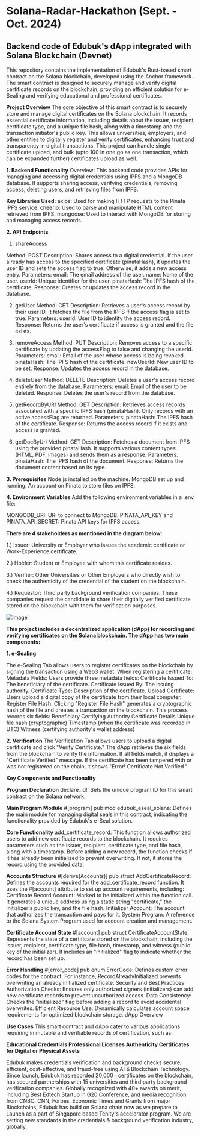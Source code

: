 # Solana-Radar-Hackathon (Sept. - Oct. 2024)
## Backend code of Edubuk's dApp integrated with Solana Blockchain (Devnet)

This repository contains the implementation of Edubuk's Rust-based smart contract on the Solana blockchain, developed using the Anchor framework. The smart contract is designed to securely manage and verify digital certificate records on the blockchain, providing an efficient solution for e-Sealing and verifying educational and professional certificates.

**Project Overview**
The core objective of this smart contract is to securely store and manage digital certificates on the Solana blockchain. It records essential certificate information, including details about the issuer, recipient, certificate type, and a unique file hash, along with a timestamp and the transaction initiator's public key. This allows universities, employers, and other entities to digitally register and verify certificates, enhancing trust and transparency in digital transactions. This project can handle single certificate upload, and bulk (upto 100 in one go as one transaction, which can be expanded further) certificates upload as well.

**1. Backend Functionality**
Overview: This backend code provides APIs for managing and accessing digital credentials using IPFS and a MongoDB database. It supports sharing access, verifying credentials, removing access, deleting users, and retrieving files from IPFS.

**Key Libraries Used:**
axios: Used for making HTTP requests to the Pinata IPFS service.
cheerio: Used to parse and manipulate HTML content retrieved from IPFS.
mongoose: Used to interact with MongoDB for storing and managing access records.

**2. API Endpoints**

1. shareAccess

Method: POST
Description: Shares access to a digital credential. If the user already has access to the specified certificate (pinataHash), it updates the user ID and sets the access flag to true. Otherwise, it adds a new access entry.
Parameters:
email: The email address of the user.
name: Name of the user.
userId: Unique identifier for the user.
pinataHash: The IPFS hash of the certificate.
Response: Creates or updates the access record in the database.

2. getUser
Method: GET
Description: Retrieves a user's access record by their user ID. It fetches the file from the IPFS if the access flag is set to true.
Parameters:
userId: User ID to identify the access record.
Response: Returns the user's certificate if access is granted and the file exists.

3. removeAccess
Method: PUT
Description: Removes access to a specific certificate by updating the accessFlag to false and changing the userId.
Parameters:
email: Email of the user whose access is being revoked.
pinataHash: The IPFS hash of the certificate.
newUserId: New user ID to be set.
Response: Updates the access record in the database.

4. deleteUser
Method: DELETE
Description: Deletes a user's access record entirely from the database.
Parameters:
email: Email of the user to be deleted.
Response: Deletes the user's record from the database.

5. getRecordByURI
Method: GET
Description: Retrieves access records associated with a specific IPFS hash (pinataHash). Only records with an active accessFlag are returned.
Parameters:
pinataHash: The IPFS hash of the certificate.
Response: Returns the access record if it exists and access is granted.

6. getDocByUri
Method: GET
Description: Fetches a document from IPFS using the provided pinataHash. It supports various content types (HTML, PDF, images) and sends them as a response.
Parameters:
pinataHash: The IPFS hash of the document.
Response: Returns the document content based on its type.

**3. Prerequisites**
Node.js installed on the machine.
MongoDB set up and running.
An account on Pinata to store files on IPFS.

**4. Environment Variables**
Add the following environment variables in a .env file:

MONGODB_URI: URI to connect to MongoDB.
PINATA_API_KEY and PINATA_API_SECRET: Pinata API keys for IPFS access.

**There are 4 stakeholders as mentioned in the diagram below:**

1.) Issuer: University or Employer who issues the academic certificate or Work-Experience certificate.

2.) Holder: Student or Employee with whom this certificate resides.

3.) Verifier: Other Universities or Other Employers who directly wish to check the authenticity of the credential of the student on the blockchain. 

4.) Requestor: Third party background verification companies: These companies request the candidate to share their digitally verified certificate stored on the blockchain with them for verification purposes.

![image](https://github.com/user-attachments/assets/60901a8b-143c-41e6-947c-aa77b627f4cb)


**This project includes a decentralized application (dApp) for recording and verifying certificates on the Solana blockchain. The dApp has two main components:**

**1. e-Sealing**

The e-Sealing Tab allows users to register certificates on the blockchain by signing the transaction using a Web3 wallet. When registering a certificate:
Metadata Fields: Users provide three metadata fields:
Certificate Issued To: The beneficiary of the certificate.
Certificate Issued By: The issuing authority.
Certificate Type: Description of the certificate.
Upload Certificate: Users upload a digital copy of the certificate from their local computer.
Register File Hash: Clicking "Register File Hash" generates a cryptographic hash of the file and creates a transaction on the blockchain. This process records six fields:
Beneficiary
Certifying Authority
Certificate Details
Unique file hash (cryptographic)
Timestamp (when the certificate was recorded in UTC)
Witness (certifying authority's wallet address)

**2. Verification**
The Verification Tab allows users to upload a digital certificate and click "Verify Certificate." The dApp retrieves the six fields from the blockchain to verify the information. If all fields match, it displays a "Certificate Verified" message. If the certificate has been tampered with or was not registered on the chain, it shows "Error! Certificate Not Verified."

**Key Components and Functionality**

**Program Declaration**
declare_id!: Sets the unique program ID for this smart contract on the Solana network.

**Main Program Module**
#[program] pub mod edubuk_eseal_solana: Defines the main module for managing digital seals in this contract, indicating the functionality provided by Edubuk's e-Seal solution.

**Core Functionality**
add_certificate_record: This function allows authorized users to add new certificate records to the blockchain. It requires parameters such as the issuer, recipient, certificate type, and file hash, along with a timestamp. Before adding a new record, the function checks if it has already been initialized to prevent overwriting. If not, it stores the record using the provided data.

**Accounts Structure**
#[derive(Accounts)] pub struct AddCertificateRecord: Defines the accounts required for the add_certificate_record function. It uses the #[account] attribute to set up account requirements, including:
Certificate Record Account: Marked to be initialized within the function call. It generates a unique address using a static string "certificate," the initializer's public key, and the file hash.
Initializer Account: The account that authorizes the transaction and pays for it.
System Program: A reference to the Solana System Program used for account creation and management.

**Certificate Account State**
#[account] pub struct CertificateAccountState: Represents the state of a certificate stored on the blockchain, including the issuer, recipient, certificate type, file hash, timestamp, and witness (public key of the initializer). It includes an "initialized" flag to indicate whether the record has been set up.

**Error Handling**
#[error_code] pub enum ErrorCode: Defines custom error codes for the contract. For instance, RecordAlreadyInitialized prevents overwriting an already initialized certificate.
Security and Best Practices
Authorization Checks: Ensures only authorized signers (initializers) can add new certificate records to prevent unauthorized access.
Data Consistency: Checks the "initialized" flag before adding a record to avoid accidental overwrites.
Efficient Resource Use: Dynamically calculates account space requirements for optimized blockchain storage.
dApp Overview

**Use Cases**
This smart contract and dApp cater to various applications requiring immutable and verifiable records of certification, such as:

**Educational Credentials
Professional Licenses
Authenticity Certificates for Digital or Physical Assets**

Edubuk makes credentials verification and background checks secure, efficient, cost-effective, and fraud-free using AI & Blockchain Technology. Since launch, Edubuk has recorded 20,000+ certificates on the blockchain, has secured partnerships with 15 universities and third party background verification companies.  Globally recognized with 40+ awards on merit, including Best Edtech Startup in G20 Conference, and media recognition from CNBC, CNN, Forbes, Economic Times and Grants from major Blockchains, Edubuk has build on Solana chain now as we prepare to Launch as a part of Singapore based Tenity's accelerator program. We are setting new standards in the credentials & background verification industry, globally.
